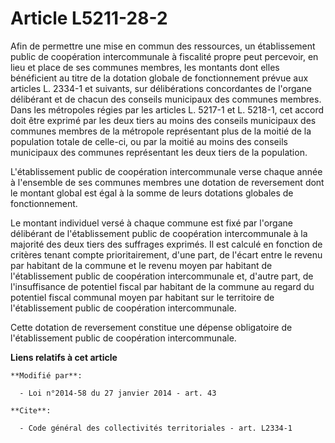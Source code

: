 # Article L5211-28-2

Afin de permettre une mise en commun des ressources, un établissement public de coopération intercommunale à fiscalité propre
peut percevoir, en lieu et place de ses communes membres, les montants dont elles bénéficient au titre de la dotation globale
de fonctionnement prévue aux articles L. 2334-1 et suivants, sur délibérations concordantes de l'organe délibérant et de
chacun des conseils municipaux des communes membres. Dans les métropoles régies par les articles L. 5217-1 et L. 5218-1, cet
accord doit être exprimé par les deux tiers au moins des conseils municipaux des communes membres de la métropole
représentant plus de la moitié de la population totale de celle-ci, ou par la moitié au moins des conseils municipaux des
communes représentant les deux tiers de la population.

L'établissement public de coopération intercommunale verse chaque année à l'ensemble de ses communes membres une dotation de
reversement dont le montant global est égal à la somme de leurs dotations globales de fonctionnement. 

Le montant individuel versé à chaque commune est fixé par l'organe délibérant de l'établissement public de coopération
intercommunale à la majorité des deux tiers des suffrages exprimés. Il est calculé en fonction de critères tenant compte
prioritairement, d'une part, de l'écart entre le revenu par habitant de la commune et le revenu moyen par habitant de
l'établissement public de coopération intercommunale et, d'autre part, de l'insuffisance de potentiel fiscal par habitant de
la commune au regard du potentiel fiscal communal moyen par habitant sur le territoire de l'établissement public de
coopération intercommunale. 

Cette dotation de reversement constitue une dépense obligatoire de l'établissement public de coopération intercommunale.

**Liens relatifs à cet article**

	**Modifié par**:

	  - Loi n°2014-58 du 27 janvier 2014 - art. 43

	**Cite**:

	  - Code général des collectivités territoriales - art. L2334-1
